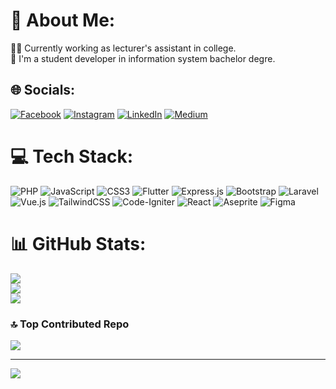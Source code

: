 # 💫 About Me:
🧑‍💻 Currently working as lecturer's assistant in college.<br>🌟 I'm a student developer in information system bachelor degre.


## 🌐 Socials:
[![Facebook](https://img.shields.io/badge/Facebook-%231877F2.svg?logo=Facebook&logoColor=white)](https://facebook.com/nasyath.faykar) [![Instagram](https://img.shields.io/badge/Instagram-%23E4405F.svg?logo=Instagram&logoColor=white)](https://instagram.com/faykarr_) [![LinkedIn](https://img.shields.io/badge/LinkedIn-%230077B5.svg?logo=linkedin&logoColor=white)](https://linkedin.com/in/nasyath-faykar-610b92204/) [![Medium](https://img.shields.io/badge/Medium-12100E?logo=medium&logoColor=white)](https://medium.com/@nasyathfaykar) 

# 💻 Tech Stack:
![PHP](https://img.shields.io/badge/php-%23777BB4.svg?style=for-the-badge&logo=php&logoColor=white) ![JavaScript](https://img.shields.io/badge/javascript-%23323330.svg?style=for-the-badge&logo=javascript&logoColor=%23F7DF1E) ![CSS3](https://img.shields.io/badge/css3-%231572B6.svg?style=for-the-badge&logo=css3&logoColor=white) ![Flutter](https://img.shields.io/badge/Flutter-%2302569B.svg?style=for-the-badge&logo=Flutter&logoColor=white) ![Express.js](https://img.shields.io/badge/express.js-%23404d59.svg?style=for-the-badge&logo=express&logoColor=%2361DAFB) ![Bootstrap](https://img.shields.io/badge/bootstrap-%238511FA.svg?style=for-the-badge&logo=bootstrap&logoColor=white) ![Laravel](https://img.shields.io/badge/laravel-%23FF2D20.svg?style=for-the-badge&logo=laravel&logoColor=white) ![Vue.js](https://img.shields.io/badge/vue.js-%2335495e.svg?style=for-the-badge&logo=vuedotjs&logoColor=%234FC08D) ![TailwindCSS](https://img.shields.io/badge/tailwindcss-%2338B2AC.svg?style=for-the-badge&logo=tailwind-css&logoColor=white) ![Code-Igniter](https://img.shields.io/badge/CodeIgniter-%23EF4223.svg?style=for-the-badge&logo=codeIgniter&logoColor=white) ![React](https://img.shields.io/badge/react-%2320232a.svg?style=for-the-badge&logo=react&logoColor=%2361DAFB) ![Aseprite](https://img.shields.io/badge/Aseprite-FFFFFF?style=for-the-badge&logo=Aseprite&logoColor=#7D929E) ![Figma](https://img.shields.io/badge/figma-%23F24E1E.svg?style=for-the-badge&logo=figma&logoColor=white)
# 📊 GitHub Stats:
![](https://github-readme-stats.vercel.app/api?username=faykarr&theme=dark&hide_border=false&include_all_commits=true&count_private=false)<br/>
![](https://github-readme-streak-stats.herokuapp.com/?user=faykarr&theme=dark&hide_border=false)<br/>
![](https://github-readme-stats.vercel.app/api/top-langs/?username=faykarr&theme=dark&hide_border=false&include_all_commits=true&count_private=false&layout=compact)

### 🔝 Top Contributed Repo
![](https://github-contributor-stats.vercel.app/api?username=faykarr&limit=5&theme=dark&combine_all_yearly_contributions=true)

---
[![](https://visitcount.itsvg.in/api?id=faykarr&icon=2&color=9)](https://visitcount.itsvg.in)

<!-- Proudly created with GPRM ( https://gprm.itsvg.in ) -->
